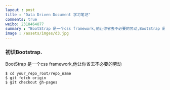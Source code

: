 ```yaml
---
layout : post
title : "Data Driven Document 学习笔记"
comments: true
weibo: 2318464877
summary : "BootStrap 是一个css framework,他让你省去不必要的劳动,BootStrap 是一个css framework,他让你省去不必要的劳动,BootStrap 是一个css framework,他让你省去不必要的劳动,BootStrap 是一个css framework,他让你省去不必要的劳动,BootStrap 是一个css framework,他让你省去不必要的劳动"
image : /assets/imges/d3.jpg
---
```




### 初识Bootstrap.
BootStrap 是一个css framework,他让你省去不必要的劳动

```
$ cd your_repo_root/repo_name
$ git fetch origin
$ git checkout gh-pages
```



